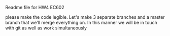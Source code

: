 Readme file for HW4 EC602

please make the code legible.
Let's make 3 separate branches and a master branch that we'll merge everything on.
In this manner we will be in touch with git as well as work simultaneously
